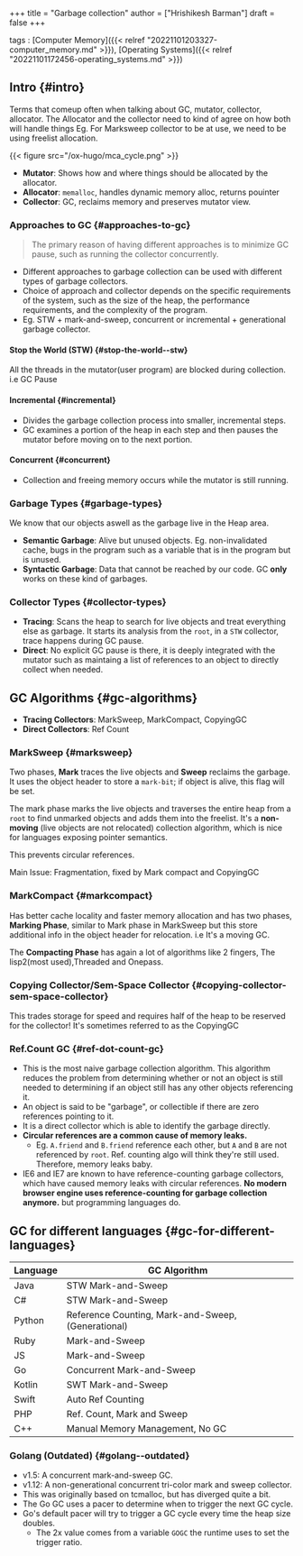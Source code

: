 +++
title = "Garbage collection"
author = ["Hrishikesh Barman"]
draft = false
+++

tags
: [Computer Memory]({{< relref "20221101203327-computer_memory.md" >}}), [Operating Systems]({{< relref "20221101172456-operating_systems.md" >}})


## Intro {#intro}

Terms that comeup often when talking about GC, mutator, collector, allocator. The Allocator and the collector need to kind of agree on how both will handle things Eg. For Marksweep collector to be at use, we need to be using freelist allocation.

{{< figure src="/ox-hugo/mca_cycle.png" >}}

-   **Mutator**: Shows how and where things should be allocated by the allocator.
-   **Allocator**: `memalloc`, handles dynamic memory alloc, returns pouinter
-   **Collector**: GC, reclaims memory and preserves mutator view.


### Approaches to GC {#approaches-to-gc}

> The primary reason of having different approaches is to minimize GC pause, such as running the collector concurrently.

-   Different approaches to garbage collection can be used with different types of garbage collectors.
-   Choice of approach and collector depends on the specific requirements of the system, such as the size of the heap, the performance requirements, and the complexity of the program.
-   Eg. STW + mark-and-sweep, concurrent or incremental + generational garbage collector.


#### Stop the World (STW) {#stop-the-world--stw}

All the threads in the mutator(user program) are blocked during collection. i.e GC Pause


#### Incremental {#incremental}

-   Divides the garbage collection process into smaller, incremental steps.
-   GC examines a portion of the heap in each step and then pauses the mutator before moving on to the next portion.


#### Concurrent {#concurrent}

-   Collection and freeing memory occurs while the mutator is still running.


### Garbage Types {#garbage-types}

We know that our objects aswell as the garbage live in the Heap area.

-   **Semantic Garbage**: Alive but unused objects. Eg. non-invalidated cache, bugs in the program such as a variable that is in the program but is unused.
-   **Syntactic Garbage**: Data that cannot be reached by our code. GC **only** works on these kind of garbages.


### Collector Types {#collector-types}

-   **Tracing**: Scans the heap to search for live objects and treat everything else as garbage. It starts its analysis from the `root`, in a `STW` collector, trace happens during GC pause.
-   **Direct**: No explicit GC pause is there, it is deeply integrated with the mutator such as maintaing a list of references to an object to directly collect when needed.


## GC Algorithms {#gc-algorithms}

-   **Tracing Collectors**: MarkSweep, MarkCompact, CopyingGC
-   **Direct Collectors**: Ref Count


### MarkSweep {#marksweep}

Two phases, **Mark** traces the live objects and **Sweep** reclaims the garbage. It uses the object header to store a `mark-bit`; if object is alive, this flag will be set.

The mark phase marks the live objects and traverses the entire heap from a `root` to find unmarked objects and adds them into the freelist. It's a **non-moving** (live objects are not relocated) collection algorithm, which is nice for languages exposing pointer semantics.

This prevents circular references.

Main Issue: Fragmentation, fixed by Mark compact and CopyingGC


### MarkCompact {#markcompact}

Has better cache locality and faster memory allocation and has two phases, **Marking Phase**, similar to Mark phase in MarkSweep but this store additional info in the object header for relocation. i.e It's a moving GC.

The **Compacting Phase** has again a lot of algorithms like 2 fingers, The lisp2(most used),Threaded and Onepass.


### Copying Collector/Sem-Space Collector {#copying-collector-sem-space-collector}

This trades storage for speed and requires half of the heap to be reserved for the collector! It's sometimes referred to as the CopyingGC


### Ref.Count GC {#ref-dot-count-gc}

-   This is the most naive garbage collection algorithm. This algorithm reduces the problem from determining whether or not an object is still needed to determining if an object still has any other objects referencing it.
-   An object is said to be "garbage", or collectible if there are zero references pointing to it.
-   It is a direct collector which is able to identify the garbage directly.
-   **Circular references are a common cause of memory leaks.**
    -   Eg. `A.friend` and `B.friend` reference each other, but `A` and `B` are not referenced by `root`. Ref. counting algo will think they're still used. Therefore, memory leaks baby.
-   IE6 and IE7 are known to have reference-counting garbage collectors, which have caused memory leaks with circular references. **No modern browser engine uses reference-counting for garbage collection anymore.** but programming languages do.


## GC for different languages {#gc-for-different-languages}

| Language | GC Algorithm                                       |
|----------|----------------------------------------------------|
| Java     | STW Mark-and-Sweep                                 |
| C#       | STW Mark-and-Sweep                                 |
| Python   | Reference Counting, Mark-and-Sweep, (Generational) |
| Ruby     | Mark-and-Sweep                                     |
| JS       | Mark-and-Sweep                                     |
| Go       | Concurrent Mark-and-Sweep                          |
| Kotlin   | SWT Mark-and-Sweep                                 |
| Swift    | Auto Ref Counting                                  |
| PHP      | Ref. Count, Mark and Sweep                         |
| C++      | Manual Memory Management, No GC                    |


### Golang (Outdated) {#golang--outdated}

-   v1.5: A concurrent mark-and-sweep GC.
-   v1.12: A non-generational concurrent tri-color mark and sweep collector.
-   This was originally based on tcmalloc, but has diverged quite a bit.
-   The Go GC uses a pacer to determine when to trigger the next GC cycle.
-   Go's default pacer will try to trigger a GC cycle every time the heap size doubles.
    -   The 2x value comes from a variable `GOGC` the runtime uses to set the trigger ratio.
